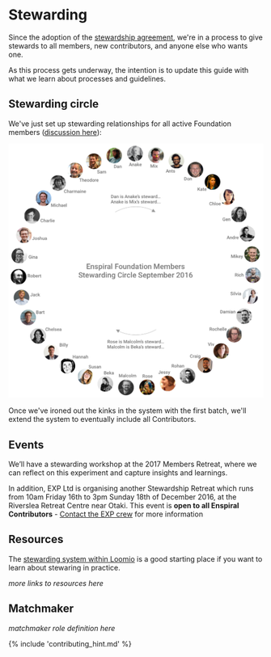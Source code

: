 # Stewarding

Since the adoption of the [stewardship agreement](../stewardship_agreement.md), we're in a process to give stewards to all members, new contributors, and anyone else who wants one.

As this process gets underway, the intention is to update this guide with what we learn about processes and guidelines.

## Stewarding circle

We've just set up stewarding relationships for all active Foundation members ([discussion here](https://www.loomio.org/d/cgTFmSfj)):

[![](/images/steward-chart-sept-2016.png)](images/steward-chart-sept-2016.png)

Once we've ironed out the kinks in the system with the first batch, we'll extend the system to eventually include all Contributors.

## Events

We’ll have a stewarding workshop at the 2017 Members Retreat, where we can reflect on this experiment and capture insights and learnings.

In addition, EXP Ltd is organising another Stewardship Retreat which runs from 10am Friday 16th to 3pm Sunday 18th of December 2016, at the Riverslea Retreat Centre near Otaki. This event is **open to all Enspiral Contributors** - [Contact the EXP crew](http://www.exp.agency/contact/) for more information

## Resources

The [stewarding system within Loomio](https://loomio.gitbooks.io/loomio-cooperative-handbook/content/stewarding.html) is a good starting place if you want to learn about stewaring in practice.

_more links to resources here_

## Matchmaker

_matchmaker role definition here_

{% include 'contributing_hint.md' %}
